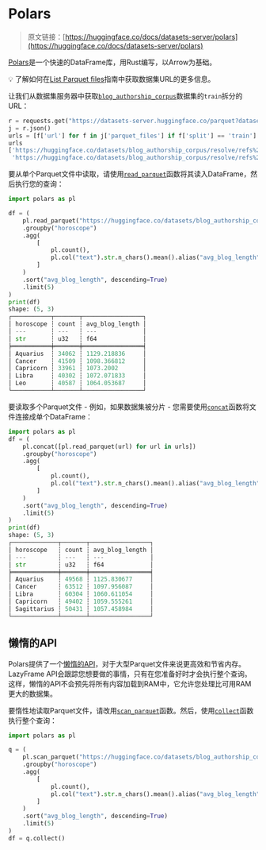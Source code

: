 # Polars

> 原文链接：[https://huggingface.co/docs/datasets-server/polars](https://huggingface.co/docs/datasets-server/polars)

[Polars](https://pola-rs.github.io/polars-book/user-guide/)是一个快速的DataFrame库，用Rust编写，以Arrow为基础。

💡 了解如何在[List Parquet files](parquet)指南中获取数据集URL的更多信息。

让我们从数据集服务器中获取[`blog_authorship_corpus`](https://huggingface.co/datasets/blog_authorship_corpus)数据集的`train`拆分的URL：

```py
r = requests.get("https://datasets-server.huggingface.co/parquet?dataset=blog_authorship_corpus")
j = r.json()
urls = [f['url'] for f in j['parquet_files'] if f['split'] == 'train']
urls
['https://huggingface.co/datasets/blog_authorship_corpus/resolve/refs%2Fconvert%2Fparquet/blog_authorship_corpus/train/0000.parquet',
 'https://huggingface.co/datasets/blog_authorship_corpus/resolve/refs%2Fconvert%2Fparquet/blog_authorship_corpus/train/0001.parquet']
```

要从单个Parquet文件中读取，请使用[`read_parquet`](https://pola-rs.github.io/polars/py-polars/html/reference/api/polars.read_parquet.html)函数将其读入DataFrame，然后执行您的查询：

```py
import polars as pl

df = (
    pl.read_parquet("https://huggingface.co/datasets/blog_authorship_corpus/resolve/refs%2Fconvert%2Fparquet/blog_authorship_corpus/train/0000.parquet")
    .groupby("horoscope")
    .agg(
        [
            pl.count(),
            pl.col("text").str.n_chars().mean().alias("avg_blog_length")
        ]
    )
    .sort("avg_blog_length", descending=True)
    .limit(5)
)
print(df)
shape: (5, 3)
┌───────────┬───────┬─────────────────┐
│ horoscope ┆ count ┆ avg_blog_length │
│ ---       ┆ ---   ┆ ---             │
│ str       ┆ u32   ┆ f64             │
╞═══════════╪═══════╪═════════════════╡
│ Aquarius  ┆ 34062 ┆ 1129.218836     │
│ Cancer    ┆ 41509 ┆ 1098.366812     │
│ Capricorn ┆ 33961 ┆ 1073.2002       │
│ Libra     ┆ 40302 ┆ 1072.071833     │
│ Leo       ┆ 40587 ┆ 1064.053687     │
└───────────┴───────┴─────────────────┘
```

要读取多个Parquet文件 - 例如，如果数据集被分片 - 您需要使用[`concat`](https://pola-rs.github.io/polars/py-polars/html/reference/api/polars.concat.html)函数将文件连接成单个DataFrame：

```py
import polars as pl
df = (
    pl.concat([pl.read_parquet(url) for url in urls])
    .groupby("horoscope")
    .agg(
        [
            pl.count(),
            pl.col("text").str.n_chars().mean().alias("avg_blog_length")
        ]
    )
    .sort("avg_blog_length", descending=True)
    .limit(5)
)
print(df)
shape: (5, 3)
┌─────────────┬───────┬─────────────────┐
│ horoscope   ┆ count ┆ avg_blog_length │
│ ---         ┆ ---   ┆ ---             │
│ str         ┆ u32   ┆ f64             │
╞═════════════╪═══════╪═════════════════╡
│ Aquarius    ┆ 49568 ┆ 1125.830677     │
│ Cancer      ┆ 63512 ┆ 1097.956087     │
│ Libra       ┆ 60304 ┆ 1060.611054     │
│ Capricorn   ┆ 49402 ┆ 1059.555261     │
│ Sagittarius ┆ 50431 ┆ 1057.458984     │
└─────────────┴───────┴─────────────────┘
```

## 懒惰的API

Polars提供了一个[懒惰的API](https://pola-rs.github.io/polars-book/user-guide/lazy/using/)，对于大型Parquet文件来说更高效和节省内存。LazyFrame API会跟踪您想要做的事情，只有在您准备好时才会执行整个查询。这样，懒惰的API不会预先将所有内容加载到RAM中，它允许您处理比可用RAM更大的数据集。

要惰性地读取Parquet文件，请改用[`scan_parquet`](https://pola-rs.github.io/polars/py-polars/html/reference/api/polars.scan_parquet.html)函数。然后，使用[`collect`](https://pola-rs.github.io/polars/py-polars/html/reference/lazyframe/api/polars.LazyFrame.collect.html)函数执行整个查询：

```py
import polars as pl

q = (
    pl.scan_parquet("https://huggingface.co/datasets/blog_authorship_corpus/resolve/refs%2Fconvert%2Fparquet/blog_authorship_corpus/train/0000.parquet")
    .groupby("horoscope")
    .agg(
        [
            pl.count(),
            pl.col("text").str.n_chars().mean().alias("avg_blog_length")
        ]
    )
    .sort("avg_blog_length", descending=True)
    .limit(5)
)
df = q.collect()
```
